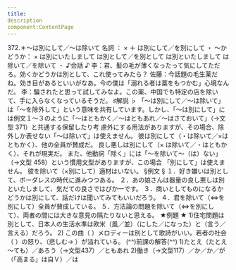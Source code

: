 ```yaml
---
title:
description
component:ContentPage
---
```



372.＊～は別にして／～は除いて
名詞 ： × ＋ は別にして／を別にして ・
～かどうか： × は別にいたしまして は別として／を別として は別といたしまして は除いて／を除いて ・
♪会話 ♪
李：君、髪の毛が薄くなったって気にしてただろ。効くかどうかは別として、これ使ってみたら？
佐藤：今話題の毛生薬だね。効き目があるといいがなあ。今の僕は「溺れる者は藁をもつかむ」心境なんだ。
李：騙されたと思って試してみなよ。この薬、中国でも特定の店を除いて、手に入らなくなっているそうだ。
♯解説 ♭
「～は別にして／～は除いて」は「～を除外して」という意味を共有しています。しかし、「～は別にして」に は例文１～３のように「～はともかく／～はともあれ／～はさておいて」（→文型 371）と共通する保留したり考 慮外にする用法がありますが、その場合、除外しか表せない「～は除いて」は使えません。
彼は別にして（・は除いて／×はともかく）、他の全員が賛成だ。 良し悪しは別にして（× は除いて／・はともかく）、それが現実だ。
また、他動詞「除く」には「～を除いて～（は）ない」（→文型 458）という慣用文型がありますが、この場合 「別にして」は使えません。
彼を除いて（×別にして）適材はいない。
§例文 §
１．好き嫌いは別として、ボーダレスの時代に進みつつある。
２．あの娘さんは器量の良し悪しは別といたしまして、気だての良さではぴか一です。
３．商いとしてものになるかどうかは別にして、話だけは聞いてみてもいいだろう。
４．君を除いて（⇔を別にして）全員が賛成している。
５．方法論の問題を除いて（⇔を別にして）、両者の間には大きな意見の隔たりないと思える。
★例題 ★
1)住宅問題は別として、日本人の生活水準は欧米（風／並）（にした／になった）と（言う／言える）だろう。
2) この曲（ ）メロディーは別として歌詩がいい。若者の社会（ ）の怒り、（悲しむ→ ）が溢れている。
(^^)前課の解答(^^)
1)たとえ（たとえ～ても）／あろう（→文型437）／ともあれ
2)働き（→文型117）／か／か／が（「高まる」は自Ｖ）／は
